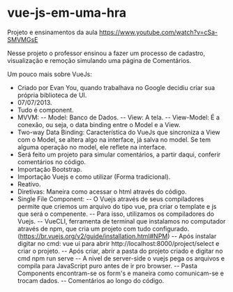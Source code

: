 # vue-js-em-uma-hra
Projeto e ensinamentos da aula https://www.youtube.com/watch?v=cSa-SMVMGsE

Nesse projeto o professor ensinou a fazer um processo de cadastro, visualização e remoção simulando uma página de Comentários.

Um pouco mais sobre VueJs:
- Criado por Evan You, quando trabalhava no Google decidiu criar sua própria biblioteca de UI.
- 07/07/2013.
- Tudo é component.
- MVVM:
-- Model: Banco de Dados.
-- View: A tela.
-- View-Model: É a conexão, ou seja, o data binding entre o Model e a View.
- Two-way Data Binding: Característica do VueJs que sincroniza a View com o Model, se altera algo na interface, já salva no model. Se tem alguma operação no model, ele reflete na interface.
- Será feito um projeto para simular comentários, a partir daqui, conferir comentários no código.
- Importação Bootstrap.
- Importação Vuejs e como utilizar (Forma tradicional).
- Reativo.
- Diretivas: Maneira como acessar o html através do código.
- Single File Component:
-- O Vuejs através de seus compiladores permite que criemos um arquivo do tipo vue, pra criar o template e js que será o compenente.
-- Para isso, utilizamos os compiladores do Vuejs.
-- VueCLI, ferramenta de terminal que instalamos no computador através de npm, que cria um projeto com tudo configurado. (https://br.vuejs.org/v2/guide/installation.html#NPM)
-- Após instalar digitar no cmd: vue ui para abrir http://localhost:8000/project/select e criar o projeto.
-- Após criar, abrir a pasta do projeto criado e digitar no cmd npm run serve
-- A nivel de server-side o vuejs pega os arquivos e compila para JavaScript puro antes de ir pro browser.
-- Pasta Components encontram-se os form's e maneira como comunicam-se e trocam dados.
-- Comentários ao longo do código.